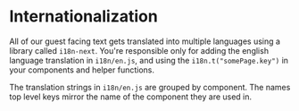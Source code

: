 # Internationalization

All of our guest facing text gets translated into multiple languages using a library called `i18n-next`. You're responsible only for adding the english language translation in `i18n/en.js`, and using the `i18n.t("somePage.key")` in your components and helper functions.

The translation strings in `i18n/en.js` are grouped by component. The names top level keys mirror the name of the component they are used in.